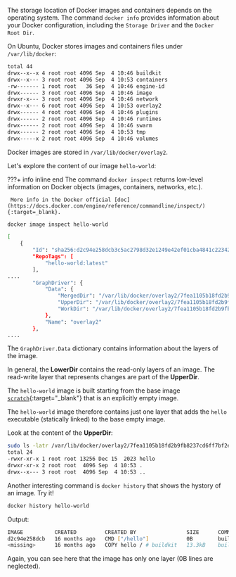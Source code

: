 The storage location of Docker images and containers depends on the operating system. The command `docker info` provides information about your Docker configuration, including the `Storage Driver` and the `Docker Root Dir`.

On Ubuntu, Docker stores images and containers files under `/var/lib/docker`:

```bash
total 44
drwx--x--x 4 root root 4096 Sep  4 10:46 buildkit
drwx--x--- 3 root root 4096 Sep  4 10:53 containers
-rw------- 1 root root   36 Sep  4 10:46 engine-id
drwx------ 3 root root 4096 Sep  4 10:46 image
drwxr-x--- 3 root root 4096 Sep  4 10:46 network
drwx--x--- 6 root root 4096 Sep  4 10:53 overlay2
drwx------ 4 root root 4096 Sep  4 10:46 plugins
drwx------ 2 root root 4096 Sep  4 10:46 runtimes
drwx------ 2 root root 4096 Sep  4 10:46 swarm
drwx------ 2 root root 4096 Sep  4 10:53 tmp
drwx-----x 2 root root 4096 Sep  4 10:46 volumes
```

Docker images are stored in `/var/lib/docker/overlay2`.

Let's explore the content of our image `hello-world`:

???+ info inline end
     The command `docker inspect` returns low-level information on Docker objects (images, containers, networks, etc.).

     More info in the Docker official [doc](https://docs.docker.com/engine/reference/commandline/inspect/){:target=_blank}.

```bash
docker image inspect hello-world
```

```bash
[
    {
        "Id": "sha256:d2c94e258dcb3c5ac2798d32e1249e42ef01cba4841c2234249495f87264ac5a",
        "RepoTags": [
            "hello-world:latest"
        ],
....
        "GraphDriver": {
            "Data": {
                "MergedDir": "/var/lib/docker/overlay2/7fea1105b18fd2b9fb8237cd6ff7bf2e2ba1521012006625ef2b1542e9b5f285/merged",
                "UpperDir": "/var/lib/docker/overlay2/7fea1105b18fd2b9fb8237cd6ff7bf2e2ba1521012006625ef2b1542e9b5f285/diff",
                "WorkDir": "/var/lib/docker/overlay2/7fea1105b18fd2b9fb8237cd6ff7bf2e2ba1521012006625ef2b1542e9b5f285/work"
            },
            "Name": "overlay2"
        },
....
```

The `GraphDriver.Data` dictionary contains information about the layers of the image.

In general, the **LowerDir** contains the read-only layers of an image. The read-write layer that represents changes are part of the **UpperDir**.

The `hello-world` image is built starting from the base image [`scratch`](https://hub.docker.com/_/scratch){:target="_blank"} that is an explicitly empty image. 

The `hello-world` image therefore contains just one layer that adds the `hello` executable (statically linked) to the base empty image. 

Look at the content of the **UpperDir**:

```bash
sudo ls -latr /var/lib/docker/overlay2/7fea1105b18fd2b9fb8237cd6ff7bf2e2ba1521012006625ef2b1542e9b5f285/diff 
total 24
-rwxr-xr-x 1 root root 13256 Dec 15  2023 hello
drwxr-xr-x 2 root root  4096 Sep  4 10:53 .
drwx--x--- 3 root root  4096 Sep  4 10:53 ..
``` 

Another interesting command is `docker history` that shows the hystory of an image. Try it!

```bash
docker history hello-world
```

Output:
```bash
IMAGE          CREATED         CREATED BY                SIZE      COMMENT
d2c94e258dcb   16 months ago   CMD ["/hello"]            0B        buildkit.dockerfile.v0
<missing>      16 months ago   COPY hello / # buildkit   13.3kB    buildkit.dockerfile.v0
```

Again, you can see here that the image has only one layer (0B lines are neglected).
 
